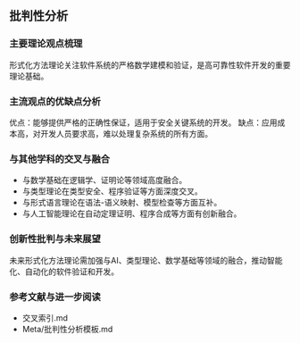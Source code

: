 ## 批判性分析

### 主要理论观点梳理
形式化方法理论关注软件系统的严格数学建模和验证，是高可靠性软件开发的重要理论基础。

### 主流观点的优缺点分析
优点：能够提供严格的正确性保证，适用于安全关键系统的开发。
缺点：应用成本高，对开发人员要求高，难以处理复杂系统的所有方面。

### 与其他学科的交叉与融合
- 与数学基础在逻辑学、证明论等领域高度融合。
- 与类型理论在类型安全、程序验证等方面深度交叉。
- 与形式语言理论在语法-语义映射、模型检查等方面互补。
- 与人工智能理论在自动定理证明、程序合成等方面有创新融合。

### 创新性批判与未来展望
未来形式化方法理论需加强与AI、类型理论、数学基础等领域的融合，推动智能化、自动化的软件验证和开发。

### 参考文献与进一步阅读
- 交叉索引.md
- Meta/批判性分析模板.md 